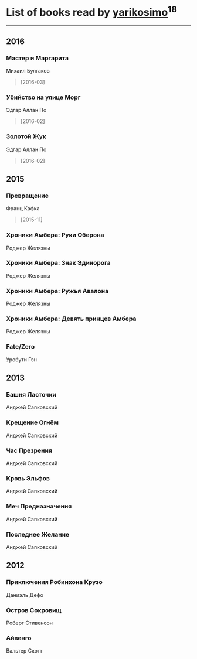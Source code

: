 # List of books read by [yarikosimo](http://vk.com/id253918564)<sup>18</sup>
---

## 2016

### Мастер и Маргарита
Михаил Булгаков
> [2016-03] 


### Убийство на улице Морг
Эдгар Аллан По
> [2016-02] 


### Золотой Жук
Эдгар Аллан По
> [2016-02] 



## 2015

### Превращение
Франц Кафка
> [2015-11] 


### Хроники Амбера: Руки Оберона
Роджер Желязны


### Хроники Амбера: Знак Эдинорога
Роджер Желязны


### Хроники Амбера: Ружья Авалона
Роджер Желязны


### Хроники Амбера: Девять принцев Амбера
Роджер Желязны


### Fate/Zero
Уробути Гэн



## 2013

### Башня Ласточки
Анджей Сапковский


### Крещение Огнём
Анджей Сапковский


### Час Презрения
Анджей Сапковский


### Кровь Эльфов
Анджей Сапковский


### Меч Предназначения
Анджей Сапковский


### Последнее Желание
Анджей Сапковский



## 2012

### Приключения Робинхона Крузо
Даниэль Дефо


### Остров Сокровищ
Роберт Стивенсон


### Айвенго
Вальтер Скотт



